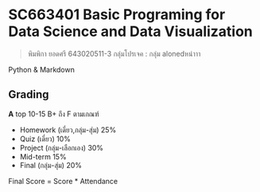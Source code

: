 # SC663401 Basic Programing for Data Science and Data Visualization
> พิมพิกา ยอดศรี 643020511-3
> กลุ่มโปรเจค : กลุ่ม alonedหน่าาา

Python & Markdown

## Grading
**A** top 10-15 B+ ถึง F ตามเกณฑ์
- Homework (เดี่ยว,กลุ่ม-สุ่ม) 25%
- Quiz (เดี่ยว) 10%
- Project (กลุ่ม-เลือกเอง) 30%
- Mid-term 15%
- Final (กลุ่ม-สุ่ม) 20%

Final Score = Score * Attendance


